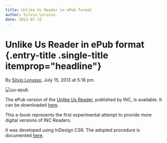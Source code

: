 ```yaml
---
title: Unlike Us Reader in ePub format
author: Silvio Lorusso
date: 2013-07-15
...
```


# Unlike Us Reader in ePub format {.entry-title .single-title itemprop="headline"}

By [Silvio
Lorusso](http://networkcultures.org/digitalpublishing/author/silviolorusso/ "Posts by Silvio Lorusso"),
July 15, 2013 at 5:18 pm.

![uu-epub](imgs/uu-epub.jpg)

The ePub version of the [Unlike Us
Reader](http://networkcultures.org/wpmu/portal/publication/unlike-us-reader-social-media-monopolies-and-their-alternatives/),
published by INC, is available. It can be downloaded
[here](https://bitly.com/1399MUd).

This e-book represents the first experimental attempt to provide more
digital versions of INC Readers.

It was developed using InDesign CS6. The adopted procedure is documented
[here](http://networkcultures.org/digitalpublishing/2013/05/epub-development-in-adobe-indesign-cs6/).
